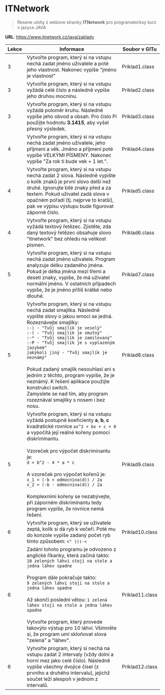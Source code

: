 # ITNetwork
> Resene ulohy z webove stranky **ITNetwork** pro programatorksy kurz v jazyce JAVA

**URL**: https://www.itnetwork.cz/java/zaklady

| Lekce | Informace                                                                                                                                                                                                                                                                                                                                                                                                                                                                                                                                                                                | Soubor v GITu   |
|-------|------------------------------------------------------------------------------------------------------------------------------------------------------------------------------------------------------------------------------------------------------------------------------------------------------------------------------------------------------------------------------------------------------------------------------------------------------------------------------------------------------------------------------------------------------------------------------------------|-----------------|
| 3     | Vytvořte program, který si na vstupu nechá zadat jméno uživatele a poté jeho vlastnost. Nakonec vypíše "jméno je vlastnost"                                                                                                                                                                                                                                                                                                                                                                                                                                                              | Priklad1.class  |
| 3     | Vytvořte program, který si na vstupu vyžádá celé číslo a následně vypíše jeho druhou mocninu.                                                                                                                                                                                                                                                                                                                                                                                                                                                                                            | Priklad2.class  |
| 3     | Vytvořte program, který si na vstupu vyžádá poloměr kruhu. Následně vypíše jeho obvod a obsah. Pro číslo Pí použijte hodnotu **3.1415**, aby vyšel přesný výsledek.                                                                                                                                                                                                                                                                                                                                                                                                                      | Priklad3.class  |
| 4     | Vytvořte program, který si na vstupu nechá zadat jméno uživatele, jeho příjmení a věk. Jméno a příjmení poté vypíše VELKÝMI PÍSMENY. Nakonec vypíše "Za rok ti bude vek + 1 let.".                                                                                                                                                                                                                                                                                                                                                                                                       | Priklad4.class  |
| 4     | Vytvořte program, který si na vstupu nechá zadat 2 slova. Následně vypište o kolik znaků je první slovo delší než druhé. Ignorujte bílé znaky před a za textem. Pokud uživatel zadá slova v opačném pořadí (tj. nejprve to kratší), pak ve výpisu výstupu bude figurovat záporné číslo.                                                                                                                                                                                                                                                                                                  | Priklad5.class  |
| 4     | Vytvořte program, který si na vstupu vyžádá textový řetězec. Zjistěte, zda daný textový řetězec obsahuje slovo "itnetwork" bez ohledu na velikost písmen.                                                                                                                                                                                                                                                                                                                                                                                                                                | Priklad6.class  |
| 5     | Vytvořte program, který si na vstupu nechá zadat jméno uživatele. Program analyzuje délku zadaného jména. Pokud je délka jména mezi třemi a deseti znaky, vypíše, že má uživatel normální jméno. V ostatních případech vypíše, že je jméno příliš krátké nebo dlouhé.                                                                                                                                                                                                                                                                                                                    | Priklad7.class  |
| 5     | Vytvořte program, který si na vstupu nechá zadat smajlíka. Následně vypište slovy o jakou emoci se jedná. Rozeznávejte smajlíky: <br> `:-) - "Tvůj smajlík je veselý"` <br> `:-( - "Tvůj smajlík je smutný" ` <br> `:-* - "Tvůj smajlík je zamilovaný"` <br> `:-P - "Tvůj smajlík je s vyplazeným jazykem"` <br> `jakýkoli jiný - "Tvůj smajlík je neznámý"` <br><br> Pokud zadaný smajlík nesouhlasí ani s jedním z těchto, program vypíše, že je neznámý. K řešení aplikace použijte konstrukci switch. <br> Zamyslete se nad tím, aby program rozeznával smajlíky s nosem i bez nosu. | Priklad8.class  |
| 5     | Vytvořte program, který si na vstupu vyžádá postupně koeficienty **a**, **b**, **c** kvadratické rovnice `ax^2 + bx + c = 0` a vypočítá její reálné kořeny pomocí diskriminantu. <br><br> Vzoreček pro výpočet diskriminantu je: <br> `d = b^2 - 4 * a * c` <br><br> A vzoreček pro výpočet kořenů je: <br> `x_1 = (-b + odmocnina(d)) / 2a` <br> `x_2 = (-b - odmocnina(d)) / 2a` <br><br> Komplexními kořeny se nezabývejte, při záporném diskriminantu tedy program vypíše, že rovnice nemá řešení.                                                                                   | Priklad9.class  |
| 6     | Vytvořte program, který se uživatele zeptá, kolik si dá ryb k večeři. Poté mu do konzole vypíše zadaný počet ryb tímto způsobem: `<° )))-<`                                                                                                                                                                                                                                                                                                                                                                                                                                              | Priklad10.class |
| 6     | Zadání tohoto programu je odvozeno z anglické říkanky, která začíná takto: <br> `10 zelených láhví stojí na stole a jedna láhev spadne` <br><br> Program dále pokračuje takto: <br> `9 zelených láhví stojí na stole a jedna láhev spadne` <br><br> Až skončí poslední větou: `1 zelená láhev stojí na stole a jedna láhev spadne` <br><br> Vytvořte program, který provede takovýto výstup pro 10 láhví. Všimněte si, že program umí skloňovat slova "zelená" a "láhev".                                                                                                                | Priklad11.class |
| 6     | Vytvořte program, který si nechá na vstupu zadat 2 intervaly (vždy dolní a horní mez jako celé číslo). Následně vypíše všechny dvojice čísel (z prvního a druhého intervalu), jejichž součet leží alespoň v jednom z intervalů.                                                                                                                                                                                                                                                                                                                                                          | Priklad12.class |
